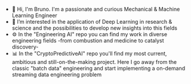 -  👋 Hi, I'm Bruno. I'm a passionate and curious Mechanical & Machine Learning Engineer  
-  👀 I’m interested in the application of Deep Learning in research & science and the possibilities to develop new insights into this fields
-  ⚙️ In the "Engineering AI" repo you can find my work in diverse engineering fields -from combustion and medicine to catalyst discovery-
-  📊 In the "CryptoPredictiveAI" repo you'll find my most current, ambitious and still-on-the-making project. Here I go away from the classic "batch data" engineering and start implementing a on-demand streaming data engineering problem
